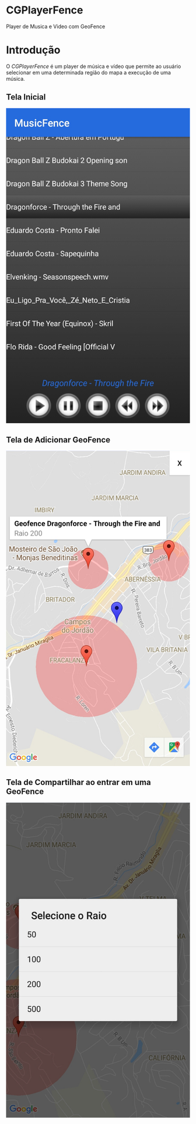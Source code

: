 CGPlayerFence
=============
Player de Musica e Video com GeoFence

# Introdução
O _CGPlayerFence_ é um player de música e vídeo que permite ao usuário selecionar em uma determinada região do mapa a execução de uma música.

## Tela Inicial
![CGPlayerFence](https://github.com/CharlesGarrocho/CGPlayerFence/raw/master/samples/inicial.png)

## Tela de Adicionar GeoFence
![CGPlayerFence](https://github.com/CharlesGarrocho/CGPlayerFence/raw/master/samples/mapa.png)

## Tela de Compartilhar ao entrar em uma GeoFence
![CGPlayerFence](https://github.com/CharlesGarrocho/CGPlayerFence/raw/master/samples/compartilhar.png)

